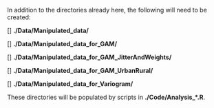 In addition to the directories already here, the following will need to be created:

[] **./Data/Manipulated_data/**

[] **./Data/Manipulated_data_for_GAM/**

[] **./Data/Manipulated_data_for_GAM_JitterAndWeights/**

[] **./Data/Manipulated_data_for_GAM_UrbanRural/**

[] **./Data/Manipulated_data_for_Variogram/**

These directories will be populated by scripts in **./Code/Analysis_\*.R**.
